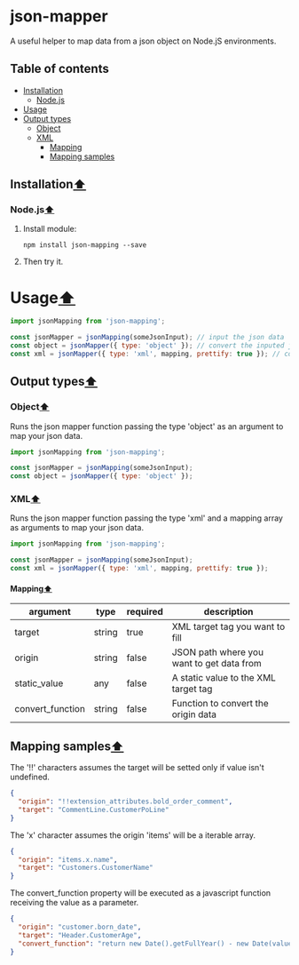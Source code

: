 # json-mapper

A useful helper to map data from a json object on Node.jS environments.

## Table of contents

- [Installation](#installation)
  - [Node.js](#nodejs)
- [Usage](#usage)
- [Output types](#output-types)
  - [Object](#object)
  - [XML](#xml)
    - [Mapping](#mapping)
    - [Mapping samples](#mapping-samples)

## Installation[⬆](#table-of-contents)

### Node.js[⬆](#table-of-contents)

1. Install module:

   `npm install json-mapping --save`

2. Then try it.

# Usage[⬆](#table-of-contents)
```javascript
import jsonMapping from 'json-mapping';

const jsonMapper = jsonMapping(someJsonInput); // input the json data
const object = jsonMapper({ type: 'object' }); // convert the inputed json data to javascript literal object
const xml = jsonMapper({ type: 'xml', mapping, prettify: true }); // convert the inputed json data to xml based on a mapping array
```

## Output types[⬆](#table-of-contents)

### Object[⬆](#table-of-contents)
Runs the json mapper function passing the type 'object' as an argument to map your json data.
```javascript
import jsonMapping from 'json-mapping';

const jsonMapper = jsonMapping(someJsonInput);
const object = jsonMapper({ type: 'object' });
```

### XML[⬆](#table-of-contents)
Runs the json mapper function passing the type 'xml' and a mapping array as arguments to map your json data.
```javascript
import jsonMapping from 'json-mapping';

const jsonMapper = jsonMapping(someJsonInput);
const xml = jsonMapper({ type: 'xml', mapping, prettify: true });
```

#### Mapping[⬆](#table-of-contents)
| argument | type | required | description
|--|--|--|--|
| target | string | true | XML target tag you want to fill
| origin | string | false | JSON path where you want to get data from
| static_value | any | false | A static value to the XML target tag
| convert_function | string | false | Function to convert the origin data

## Mapping samples[⬆](#table-of-contents)
The '!!' characters assumes the target will be setted only if value isn't undefined.
```json
{
  "origin": "!!extension_attributes.bold_order_comment",
  "target": "CommentLine.CustomerPoLine"
}
```

The 'x' character assumes the origin 'items' will be a iterable array.
```json
{
  "origin": "items.x.name",
  "target": "Customers.CustomerName"
}
```

The convert_function property will be executed as a javascript function receiving the value as a parameter.
```json
{
  "origin": "customer.born_date",
  "target": "Header.CustomerAge",
  "convert_function": "return new Date().getFullYear() - new Date(value).getFullYear()"
}
```
